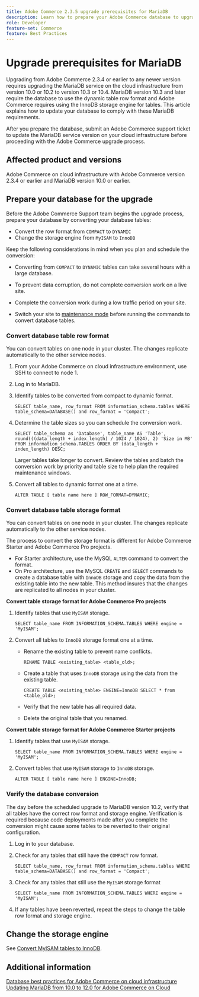 ```yaml
---
title: Adobe Commerce 2.3.5 upgrade prerequisites for MariaDB
description: Learn how to prepare your Adobe Commerce database to upgrade from Adobe Commerce 2.3.5.
role: Developer
feature-set: Commerce
feature: Best Practices
---
```


# Upgrade prerequisites for MariaDB

Upgrading from Adobe Commerce 2.3.4 or earlier to any newer version requires upgrading the MariaDB service on the cloud infrastructure from version 10.0 or 10.2 to version 10.3 or 10.4. MariaDB version 10.3 and later require the database to use the dynamic table row format and Adobe Commerce requires using the InnoDB storage engine for tables. This article explains how to update your database to comply with these MariaDB requirements.

After you prepare the database, submit an Adobe Commerce support ticket to update the MariaDB service version on your cloud infrastructure before proceeding with the Adobe Commerce upgrade process.

## Affected product and versions

Adobe Commerce on cloud infrastructure with Adobe Commerce version 2.3.4 or earlier and MariaDB version 10.0 or earlier.

## Prepare your database for the upgrade

Before the Adobe Commerce Support team begins the upgrade process, prepare your database by converting your database tables:

- Convert the row format from `COMPACT` to `DYNAMIC`
- Change the storage engine from `MyISAM` to `InnoDB`

Keep the following considerations in mind when you plan and schedule the conversion:

- Converting from `COMPACT` to `DYNAMIC` tables can take several hours with a large database.

- To prevent data corruption, do not complete conversion work on a live site.

- Complete the conversion work during a low traffic period on your site.

- Switch your site to [maintenance mode](../../../installation/tutorials/maintenance-mode.md) before running the commands to convert database tables.

### Convert database table row format

You can convert tables on one node in your cluster. The changes replicate automatically to the other service nodes.

1. From your Adobe Commerce on cloud infrastructure environment, use SSH to connect to node 1.

1. Log in to MariaDB.

1. Identify tables to be converted from compact to dynamic format.

   ```mysql
   SELECT table_name, row_format FROM information_schema.tables WHERE table_schema=DATABASE() and row_format = 'Compact';
   ```

1. Determine the table sizes so you can schedule the conversion work.

   ```mysql
   SELECT table_schema as 'Database', table_name AS 'Table', round(((data_length + index_length) / 1024 / 1024), 2) 'Size in MB' FROM information_schema.TABLES ORDER BY (data_length + index_length) DESC;
   ```

   Larger tables take longer to convert. Review the tables and batch the conversion work by priority and table size to help plan the required maintenance windows.

1. Convert all tables to dynamic format one at a time.

   ```mysql
   ALTER TABLE [ table name here ] ROW_FORMAT=DYNAMIC;
   ```

### Convert database table storage format

You can convert tables on one node in your cluster. The changes replicate automatically to the other service nodes.

The process to convert the storage format is different for Adobe Commerce Starter and Adobe Commerce Pro projects.

- For Starter architecture, use the MySQL `ALTER` command to convert the format.
- On Pro architecture, use the MySQL `CREATE` and `SELECT` commands to create a database table with `InnoDB` storage and copy the data from the existing table into the new table. This method insures that the changes are replicated to all nodes in your cluster.

**Convert table storage format for Adobe Commerce Pro projects**

1. Identify tables that use `MyISAM` storage.

   ```mysql
   SELECT table_name FROM INFORMATION_SCHEMA.TABLES WHERE engine = 'MyISAM';
   ```

1. Convert all tables to `InnoDB` storage format one at a time.

   - Rename the existing table to prevent name conflicts.

     ```mysql
     RENAME TABLE <existing_table> <table_old>;
     ```

   - Create a table that uses `InnoDB` storage using the data from the existing table.

     ```mysql
     CREATE TABLE <existing_table> ENGINE=InnoDB SELECT * from <table_old>;
     ```

   - Verify that the new table has all required data.

   - Delete the original table that you renamed.


**Convert table storage format for Adobe Commerce Starter projects**

1. Identify tables that use `MyISAM` storage.

   ```mysql
   SELECT table_name FROM INFORMATION_SCHEMA.TABLES WHERE engine = 'MyISAM';
   ```

1. Convert tables that use `MyISAM` storage to `InnoDB` storage.

   ```mysql
   ALTER TABLE [ table name here ] ENGINE=InnoDB;
   ```

### Verify the database conversion

The day before the scheduled upgrade to MariaDB version 10.2, verify that all tables have the correct row format and storage engine. Verification is required because code deployments made after you complete the conversion might cause some tables to be reverted to their original configuration.

1. Log in to your database.

1. Check for any tables that still have the `COMPACT` row format.

   ```mysql
   SELECT table_name, row_format FROM information_schema.tables WHERE table_schema=DATABASE() and row_format = 'Compact';
   ```

1. Check for any tables that still use the `MyISAM` storage format

   ```mysql
   SELECT table_name FROM INFORMATION_SCHEMA.TABLES WHERE engine = 'MyISAM';
   ```

1. If any tables have been reverted, repeat the steps to change the table row format and storage engine.

## Change the storage engine

See [Convert MyISAM tables to InnoDB](../planning/database-on-cloud.md).

## Additional information

[Database best practices for Adobe Commerce on cloud infrastructure](../planning/database-on-cloud.md)
[Updating MariaDB from 10.0 to 12.0 for Adobe Commerce on Cloud](https://experienceleague.adobe.com/docs/commerce-knowledge-base/kb/how-to/upgrade-mariadb-10.0-to-10.2-for-magento-commerce-cloud.html)
